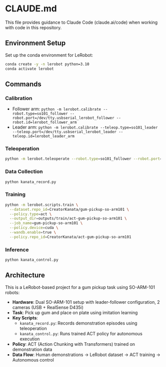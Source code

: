 # CLAUDE.md

This file provides guidance to Claude Code (claude.ai/code) when working with code in this repository.

## Environment Setup

Set up the conda environment for LeRobot:
```bash
conda create -y -n lerobot python=3.10
conda activate lerobot
```

## Commands

### Calibration
- Follower arm: `python -m lerobot.calibrate --robot.type=so101_follower --robot.port=/dev/tty.usbserial_lerobot_follower --robot.id=lerobot_follower_arm`
- Leader arm: `python -m lerobot.calibrate --teleop.type=so101_leader --teleop.port=/dev/tty.usbserial_lerobot_leader --teleop.id=lerobot_leader_arm`

### Teleoperation
```bash
python -m lerobot.teleoperate --robot.type=so101_follower --robot.port=/dev/tty.usbserial_lerobot_follower --robot.id=lerobot_follower_arm --teleop.type=so101_leader --teleop.port=/dev/tty.usbserial_lerobot_leader --teleop.id=lerobot_leader_arm
```

### Data Collection
```bash
python kanata_record.py
```

### Training
```bash
python -m lerobot.scripts.train \
  --dataset.repo_id=CreatorKanata/gum-pickup-so-arm101 \
  --policy.type=act \
  --output_dir=outputs/train/act-gum-pickup-so-arm101 \
  --job_name=gum-pickup-so-arm101 \
  --policy.device=cuda \
  --wandb.enable=true \
  --policy.repo_id=CreatorKanata/act-gum-pickup-so-arm101
```

### Inference
```bash
python kanata_control.py
```

## Architecture

This is a LeRobot-based project for a gum pickup task using SO-ARM-101 robots:

- **Hardware**: Dual SO-ARM-101 setup with leader-follower configuration, 2 cameras (USB + RealSense D435i)
- **Task**: Pick up gum and place on plate using imitation learning
- **Key Scripts**:
  - `kanata_record.py`: Records demonstration episodes using teleoperation
  - `kanata_control.py`: Runs trained ACT policy for autonomous execution
- **Policy**: ACT (Action Chunking with Transformers) trained on demonstration data
- **Data Flow**: Human demonstrations → LeRobot dataset → ACT training → Autonomous control